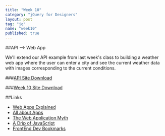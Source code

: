 ```yaml
---
title: "Week 10"
category: "jQuery for Designers"
layout: post
tag: "jq"
name: "week10"  
published: true
---
```


##API --> Web App

We'll extend our API example from last week's class to building a weather web app where the user can enter a city and see the current weather data with images corresponding to the current conditions. 

###[API Site Download](media/jquery/jq-wk9-api.zip)

###[Week 10 Site Download](media/jquery/jq-wk10.zip)


##Links

- [Web Apps Explained](http://www.20thingsilearned.com/en-US/web-apps)
- [All about Apps](http://alistapart.com/article/apps-vs-the-web)
- [The Web Application Myth](https://medium.com/@codepo8/the-web-application-myth-69c6b1506515)
- [A Drip of JavaScript](http://adripofjavascript.com)
- [FrontEnd Dev Bookmarks](https://github.com/dypsilon/frontend-dev-bookmarks)